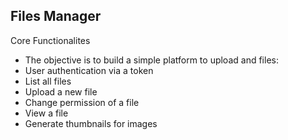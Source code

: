 ## Files Manager
Core Functionalites

* The objective is to build a simple platform to upload and files:
* User authentication via a token
* List all files
* Upload a new file
* Change permission of a file
* View a file
* Generate thumbnails for images
